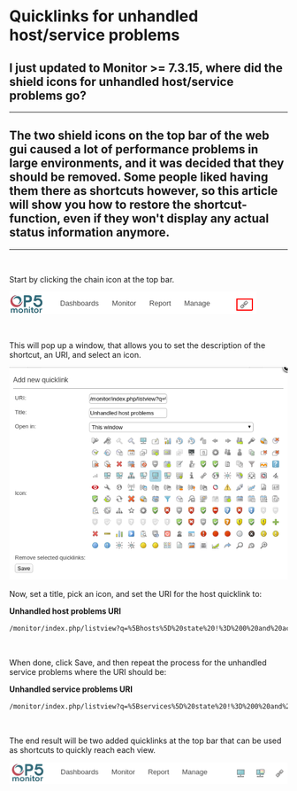 # Quicklinks for unhandled host/service problems

## I just updated to Monitor \>= 7.3.15, where did the shield icons for unhandled host/service problems go?

* * * * *

## The two shield icons on the top bar of the web gui caused a lot of performance problems in large environments, and it was decided that they should be removed. Some people liked having them there as shortcuts however, so this article will show you how to restore the shortcut-function, even if they won't display any actual status information anymore.

* * * * *

 

Start by clicking the chain icon at the top bar.

![](attachments/19761588/20054181.png)

 

This will pop up a window, that allows you to set the description of the shortcut, an URI, and select an icon.

![](attachments/19761588/20054182.png)

Now, set a title, pick an icon, and set the URI for the host quicklink to:

**Unhandled host problems URI**

``` {.bash data-syntaxhighlighter-params="brush: bash; gutter: false; theme: Confluence" data-theme="Confluence" style="brush: bash; gutter: false; theme: Confluence"}
/monitor/index.php/listview?q=%5Bhosts%5D%20state%20!%3D%200%20and%20acknowledged%20%3D%200%20and%20scheduled_downtime_depth%20%3D%200 
```

 

When done, click Save, and then repeat the process for the unhandled service problems where the URI should be:

**Unhandled service problems URI**

``` {.bash data-syntaxhighlighter-params="brush: bash; gutter: false; theme: Confluence" data-theme="Confluence" style="brush: bash; gutter: false; theme: Confluence"}
/monitor/index.php/listview?q=%5Bservices%5D%20state%20!%3D%200%20and%20acknowledged%20%3D%200%20and%20scheduled_downtime_depth%20%3D%200%20and%20host.scheduled_downtime_depth%20%3D%200
```

 

The end result will be two added quicklinks at the top bar that can be used as shortcuts to quickly reach each view.

![](attachments/19761588/20054184.png)

